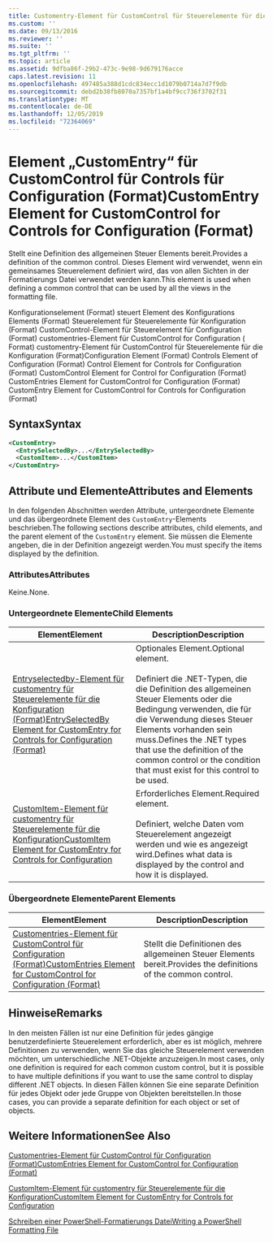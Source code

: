 ```yaml
---
title: Customentry-Element für CustomControl für Steuerelemente für die Konfiguration (Format) | Microsoft-Dokumentation
ms.custom: ''
ms.date: 09/13/2016
ms.reviewer: ''
ms.suite: ''
ms.tgt_pltfrm: ''
ms.topic: article
ms.assetid: 9dfba86f-29b2-473c-9e98-9d679176acce
caps.latest.revision: 11
ms.openlocfilehash: 497485a388d1cdc834ecc1d1079b0714a7d7f9db
ms.sourcegitcommit: debd2b38fb8070a7357bf1a4bf9cc736f3702f31
ms.translationtype: MT
ms.contentlocale: de-DE
ms.lasthandoff: 12/05/2019
ms.locfileid: "72364069"
---
```

# <a name="customentry-element-for-customcontrol-for-controls-for-configuration-format"></a><span data-ttu-id="ff407-102">Element „CustomEntry“ für CustomControl für Controls für Configuration (Format)</span><span class="sxs-lookup"><span data-stu-id="ff407-102">CustomEntry Element for CustomControl for Controls for Configuration (Format)</span></span>

<span data-ttu-id="ff407-103">Stellt eine Definition des allgemeinen Steuer Elements bereit.</span><span class="sxs-lookup"><span data-stu-id="ff407-103">Provides a definition of the common control.</span></span> <span data-ttu-id="ff407-104">Dieses Element wird verwendet, wenn ein gemeinsames Steuerelement definiert wird, das von allen Sichten in der Formatierungs Datei verwendet werden kann.</span><span class="sxs-lookup"><span data-stu-id="ff407-104">This element is used when defining a common control that can be used by all the views in the formatting file.</span></span>

<span data-ttu-id="ff407-105">Konfigurationselement (Format) steuert Element des Konfigurations Elements (Format) Steuerelement für Steuerelemente für Konfiguration (Format) CustomControl-Element für Steuerelement für Configuration (Format) customentries-Element für CustomControl for Configuration ( Format) customentry-Element für CustomControl für Steuerelemente für die Konfiguration (Format)</span><span class="sxs-lookup"><span data-stu-id="ff407-105">Configuration Element (Format) Controls Element of Configuration (Format) Control Element for Controls for Configuration (Format) CustomControl Element for Control for Configuration (Format) CustomEntries Element for CustomControl for Configuration (Format) CustomEntry Element for CustomControl for Controls for Configuration (Format)</span></span>

## <a name="syntax"></a><span data-ttu-id="ff407-106">Syntax</span><span class="sxs-lookup"><span data-stu-id="ff407-106">Syntax</span></span>

```xml
<CustomEntry>
  <EntrySelectedBy>...</EntrySelectedBy>
  <CustomItem>...</CustomItem>
</CustomEntry>

```

## <a name="attributes-and-elements"></a><span data-ttu-id="ff407-107">Attribute und Elemente</span><span class="sxs-lookup"><span data-stu-id="ff407-107">Attributes and Elements</span></span>

<span data-ttu-id="ff407-108">In den folgenden Abschnitten werden Attribute, untergeordnete Elemente und das übergeordnete Element des `CustomEntry`-Elements beschrieben.</span><span class="sxs-lookup"><span data-stu-id="ff407-108">The following sections describe attributes, child elements, and the parent element of the `CustomEntry` element.</span></span> <span data-ttu-id="ff407-109">Sie müssen die Elemente angeben, die in der Definition angezeigt werden.</span><span class="sxs-lookup"><span data-stu-id="ff407-109">You must specify the items displayed by the definition.</span></span>

### <a name="attributes"></a><span data-ttu-id="ff407-110">Attributes</span><span class="sxs-lookup"><span data-stu-id="ff407-110">Attributes</span></span>

<span data-ttu-id="ff407-111">Keine.</span><span class="sxs-lookup"><span data-stu-id="ff407-111">None.</span></span>

### <a name="child-elements"></a><span data-ttu-id="ff407-112">Untergeordnete Elemente</span><span class="sxs-lookup"><span data-stu-id="ff407-112">Child Elements</span></span>

|<span data-ttu-id="ff407-113">Element</span><span class="sxs-lookup"><span data-stu-id="ff407-113">Element</span></span>|<span data-ttu-id="ff407-114">Description</span><span class="sxs-lookup"><span data-stu-id="ff407-114">Description</span></span>|
|-------------|-----------------|
|[<span data-ttu-id="ff407-115">Entryselectedby-Element für customentry für Steuerelemente für die Konfiguration (Format)</span><span class="sxs-lookup"><span data-stu-id="ff407-115">EntrySelectedBy Element for CustomEntry for Controls for Configuration (Format)</span></span>](./entryselectedby-element-for-customentry-for-controls-for-configuration-format.md)|<span data-ttu-id="ff407-116">Optionales Element.</span><span class="sxs-lookup"><span data-stu-id="ff407-116">Optional element.</span></span><br /><br /> <span data-ttu-id="ff407-117">Definiert die .NET-Typen, die die Definition des allgemeinen Steuer Elements oder die Bedingung verwenden, die für die Verwendung dieses Steuer Elements vorhanden sein muss.</span><span class="sxs-lookup"><span data-stu-id="ff407-117">Defines the .NET types that use the definition of the common control or the condition that must exist for this control to be used.</span></span>|
|[<span data-ttu-id="ff407-118">CustomItem-Element für customentry für Steuerelemente für die Konfiguration</span><span class="sxs-lookup"><span data-stu-id="ff407-118">CustomItem Element for CustomEntry for Controls for Configuration</span></span>](./customitem-element-for-customentry-for-controls-for-configuration-format.md)|<span data-ttu-id="ff407-119">Erforderliches Element.</span><span class="sxs-lookup"><span data-stu-id="ff407-119">Required element.</span></span><br /><br /> <span data-ttu-id="ff407-120">Definiert, welche Daten vom Steuerelement angezeigt werden und wie es angezeigt wird.</span><span class="sxs-lookup"><span data-stu-id="ff407-120">Defines what data is displayed by the control and how it is displayed.</span></span>|

### <a name="parent-elements"></a><span data-ttu-id="ff407-121">Übergeordnete Elemente</span><span class="sxs-lookup"><span data-stu-id="ff407-121">Parent Elements</span></span>

|<span data-ttu-id="ff407-122">Element</span><span class="sxs-lookup"><span data-stu-id="ff407-122">Element</span></span>|<span data-ttu-id="ff407-123">Description</span><span class="sxs-lookup"><span data-stu-id="ff407-123">Description</span></span>|
|-------------|-----------------|
|[<span data-ttu-id="ff407-124">Customentries-Element für CustomControl für Configuration (Format)</span><span class="sxs-lookup"><span data-stu-id="ff407-124">CustomEntries Element for CustomControl for Configuration (Format)</span></span>](./customentries-element-for-customcontrol-for-controls-for-configuration-format.md)|<span data-ttu-id="ff407-125">Stellt die Definitionen des allgemeinen Steuer Elements bereit.</span><span class="sxs-lookup"><span data-stu-id="ff407-125">Provides the definitions of the common control.</span></span>|

## <a name="remarks"></a><span data-ttu-id="ff407-126">Hinweise</span><span class="sxs-lookup"><span data-stu-id="ff407-126">Remarks</span></span>

<span data-ttu-id="ff407-127">In den meisten Fällen ist nur eine Definition für jedes gängige benutzerdefinierte Steuerelement erforderlich, aber es ist möglich, mehrere Definitionen zu verwenden, wenn Sie das gleiche Steuerelement verwenden möchten, um unterschiedliche .NET-Objekte anzuzeigen.</span><span class="sxs-lookup"><span data-stu-id="ff407-127">In most cases, only one definition is required for each common custom control, but it is possible to have multiple definitions if you want to use the same control to display different .NET objects.</span></span> <span data-ttu-id="ff407-128">In diesen Fällen können Sie eine separate Definition für jedes Objekt oder jede Gruppe von Objekten bereitstellen.</span><span class="sxs-lookup"><span data-stu-id="ff407-128">In those cases, you can provide a separate definition for each object or set of objects.</span></span>

## <a name="see-also"></a><span data-ttu-id="ff407-129">Weitere Informationen</span><span class="sxs-lookup"><span data-stu-id="ff407-129">See Also</span></span>

[<span data-ttu-id="ff407-130">Customentries-Element für CustomControl für Configuration (Format)</span><span class="sxs-lookup"><span data-stu-id="ff407-130">CustomEntries Element for CustomControl for Configuration (Format)</span></span>](./customentries-element-for-customcontrol-for-controls-for-configuration-format.md)

[<span data-ttu-id="ff407-131">CustomItem-Element für customentry für Steuerelemente für die Konfiguration</span><span class="sxs-lookup"><span data-stu-id="ff407-131">CustomItem Element for CustomEntry for Controls for Configuration</span></span>](./customitem-element-for-customentry-for-controls-for-configuration-format.md)

[<span data-ttu-id="ff407-132">Schreiben einer PowerShell-Formatierungs Datei</span><span class="sxs-lookup"><span data-stu-id="ff407-132">Writing a PowerShell Formatting File</span></span>](./writing-a-powershell-formatting-file.md)
